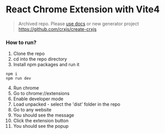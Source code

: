 # React Chrome Extension with Vite4
> Archived repo. Please [use docs](https://crxjs.dev/vite-plugin) or new generator project https://github.com/crxjs/create-crxjs

### How to run?

1. Clone the repo
2. cd into the repo directory
3. Install npm packages and run it
```shell
npm i
npm run dev
```
4. Run chrome
5. Go to chrome://extensions
6. Enable developer mode
7. Load unpacked - select the 'dist' folder in the repo
8. Go to any website
9. You should see the message
10. Click the extension button 
11. You should see the popup
